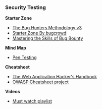 ### Security Testing

**Starter Zone**
* [The Bug Hunters Methodology v3](https://docs.google.com/presentation/d/1R-3eqlt31sL7_rj2f1_vGEqqb7hcx4vxX_L7E23lJVo/edit#slide=id.p)
* [Starter Zone By bugcrowd](https://forum.bugcrowd.com/t/researcher-resources-tutorials/370)
* [Mastering the Skills of Bug Bounty](https://medium.com/swlh/mastering-the-skills-of-bug-bounty-2201eb6a9f4)

**Mind Map**
* [Pen Testing](https://www.xmind.net/m/bULg/)

**Cheatsheet**
* [The Web Application Hacker's Handbook](https://gist.github.com/jhaddix/6b777fb004768b388fefadf9175982ab)
* [OWASP Cheatsheet project](https://cheatsheetseries.owasp.org/index.html)

**Videos**
* [Must watch playlist](https://www.youtube.com/playlist?list=PLl-GuflHOikWnr0kOThK0xOyFXhBZbdLv)